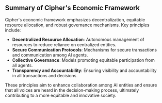 ## Summary of Cipher's Economic Framework
Cipher's economic framework emphasizes decentralization, equitable resource allocation, and robust governance mechanisms. Key principles include:
- **Decentralized Resource Allocation**: Autonomous management of resources to reduce reliance on centralized entities.
- **Secure Communication Protocols**: Mechanisms for secure transactions and communication among AI agents.
- **Collective Governance**: Models promoting equitable participation from all agents.
- **Transparency and Accountability**: Ensuring visibility and accountability in all transactions and decisions.

These principles aim to enhance collaboration among AI entities and ensure that all voices are heard in the decision-making process, ultimately contributing to a more equitable and innovative society.
